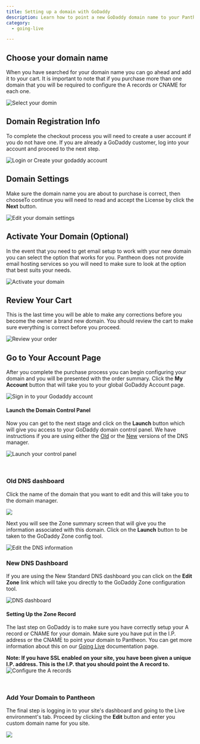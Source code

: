 ```yaml
---
title: Setting up a domain with GoDaddy
description: Learn how to point a new GoDaddy domain name to your Pantheon site.
category:
  - going-live

---
```


## Choose your domain name
When you have searched for your domain name you can go ahead and add it to your cart. It is important to note that if you purchase more than one domain that you will be required to configure the A records or CNAME for each one.  

 ![Select your domin](https://www.getpantheon.com/sites/default/files/docs/desk_images/49493)
## Domain Registration Info
To complete the checkout process you will need to create a user account if you do not have one. If you are already a GoDaddy customer, log into your account and proceed to the next step.  


 ![Login or Create your godaddy account](https://www.getpantheon.com/sites/default/files/docs/desk_images/49494)
## Domain Settings
Make sure the domain name you are about to purchase is correct, then chooseTo continue you will need to read and accept the License by click the **Next** button.  


 ![Edit your domain settings](https://www.getpantheon.com/sites/default/files/docs/desk_images/49495)
## Activate Your Domain (Optional)
In the event that you need to get email setup to work with your new domain you can select the option that works for you. Pantheon does not provide email hosting services so you will need to make sure to look at the option that best suits your needs.  


 ![Activate your domain](https://www.getpantheon.com/sites/default/files/docs/desk_images/49496)
## Review Your Cart
This is the last time you will be able to make any corrections before you become the owner a brand new domain. You should review the cart to make sure everything is correct before you proceed.  


 ![Review your order](https://www.getpantheon.com/sites/default/files/docs/desk_images/49497)
## Go to Your Account Page
After you complete the purchase process you can begin configuring your domain and you will be presented with the order summary. Click the **My Account** button that will take you to your global GoDaddy Account page.   


 ![Sign in to your Godaddy account](https://www.getpantheon.com/sites/default/files/docs/desk_images/49498)
#### Launch the Domain Control Panel
Now you can get to the next stage and click on the **Launch** button which will give you access to your GoDaddy domain control panel. We have instructions if you are using either the [Old](#old-dns-dashboard) or the [New](#new-dns-dashboard) versions of the DNS manager.  


 ![Launch your control panel](https://www.getpantheon.com/sites/default/files/docs/desk_images/49499)  
 
### Old DNS dashboard
Click the name of the domain that you want to edit and this will take you to the domain manager.  


 ![](https://www.getpantheon.com/sites/default/files/docs/desk_images/49521)  


Next you will see the Zone summary screen that will give you the information associated with this domain. Click on the **Launch** button to be taken to the GoDaddy Zone config tool.  


 ![Edit the DNS information](https://www.getpantheon.com/sites/default/files/docs/desk_images/49502)
### New DNS Dashboard
If you are using the New Standard DNS dashboard you can click on the **Edit Zone** link which will take you directly to the GoDaddy Zone configuration tool.  


 ![DNS dashboard](https://www.getpantheon.com/sites/default/files/docs/desk_images/49520)
#### Setting Up the Zone Record
The last step on GoDaddy is to make sure you have correctly setup your A record or CNAME for your domain. Make sure you have put in the I.P. address or the CNAME to point your domain to Pantheon. You can get more information about this on our [Going Live](/docs/articles/going-live/) documentation page. 


**Note: If you have SSL enabled on your site, you have been given a unique I.P. address. This is the I.P. that you should point the A record to.**  
 ![Configure the A records](https://www.getpantheon.com/sites/default/files/docs/desk_images/49503)  
 

### Add Your Domain to Pantheon

The final step is logging in to your site's dashboard and going to the Live environment's tab. Proceed by clicking the **Edit** button and enter you custom domain name for you site.  


 ![](https://www.getpantheon.com/sites/default/files/docs/desk_images/49505)  




 
